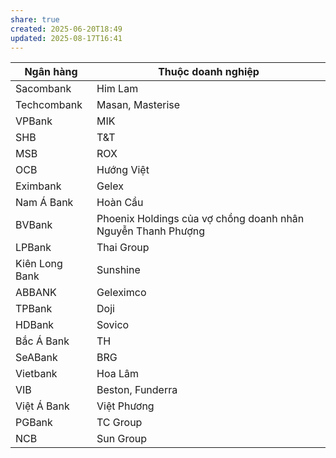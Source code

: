 ```yaml
---
share: true
created: 2025-06-20T18:49
updated: 2025-08-17T16:41
---
```

| Ngân hàng      | Thuộc doanh nghiệp                                           |
| -------------- | ------------------------------------------------------------ |
| Sacombank      | Him Lam                                                      |
| Techcombank    | Masan, Masterise                                             |
| VPBank         | MIK                                                          |
| SHB            | T&T                                                          |
| MSB            | ROX                                                          |
| OCB            | Hướng Việt                                                   |
| Eximbank       | Gelex                                                        |
| Nam Á Bank     | Hoàn Cầu                                                     |
| BVBank         | Phoenix Holdings của vợ chồng doanh nhân Nguyễn Thanh Phượng |
| LPBank         | Thai Group                                                   |
| Kiên Long Bank | Sunshine                                                     |
| ABBANK         | Geleximco                                                    |
| TPBank         | Doji                                                         |
| HDBank         | Sovico                                                       |
| Bắc Á Bank     | TH                                                           |
| SeABank        | BRG                                                          |
| Vietbank       | Hoa Lâm                                                      |
| VIB            | Beston, Funderra                                             |
| Việt Á Bank    | Việt Phương                                                  |
| PGBank         | TC Group                                                     |
| NCB            | Sun Group                                                    |
